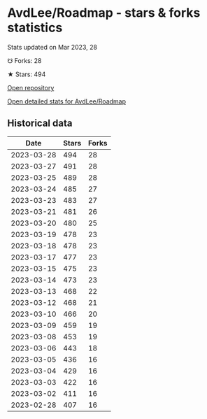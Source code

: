 # AvdLee/Roadmap - stars & forks statistics

Stats updated on Mar 2023, 28

☋ Forks: 28

★ Stars: 494

[Open repository](https://github.com/AvdLee/Roadmap)

[Open detailed stats for AvdLee/Roadmap](https://reviewgithub.com/rep/AvdLee/Roadmap)

## Historical data
| Date | Stars | Forks |
|------|-------|-------|
| 2023-03-28 | 494 | 28 | 
| 2023-03-27 | 491 | 28 | 
| 2023-03-25 | 489 | 28 | 
| 2023-03-24 | 485 | 27 | 
| 2023-03-23 | 483 | 27 | 
| 2023-03-21 | 481 | 26 | 
| 2023-03-20 | 480 | 25 | 
| 2023-03-19 | 478 | 23 | 
| 2023-03-18 | 478 | 23 | 
| 2023-03-17 | 477 | 23 | 
| 2023-03-15 | 475 | 23 | 
| 2023-03-14 | 473 | 23 | 
| 2023-03-13 | 468 | 22 | 
| 2023-03-12 | 468 | 21 | 
| 2023-03-10 | 466 | 20 | 
| 2023-03-09 | 459 | 19 | 
| 2023-03-08 | 453 | 19 | 
| 2023-03-06 | 443 | 18 | 
| 2023-03-05 | 436 | 16 | 
| 2023-03-04 | 429 | 16 | 
| 2023-03-03 | 422 | 16 | 
| 2023-03-02 | 411 | 16 | 
| 2023-02-28 | 407 | 16 | 

